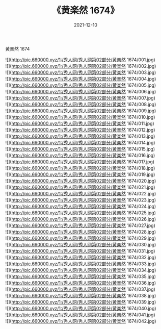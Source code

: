 ﻿---
layout: post
title:  《黄楽然 1674》
date:   2021-12-10
img: http://pic.660000.xyz/1:/秀人网/秀人网第02部分/黄楽然 1674/000.jpg
categories: [美女, 清纯, 唯美]
---

黄楽然 1674

  ![](http://pic.660000.xyz/1:/秀人网/秀人网第02部分/黄楽然 1674/001.jpg) <br> ![](http://pic.660000.xyz/1:/秀人网/秀人网第02部分/黄楽然 1674/002.jpg) <br> ![](http://pic.660000.xyz/1:/秀人网/秀人网第02部分/黄楽然 1674/003.jpg) <br> ![](http://pic.660000.xyz/1:/秀人网/秀人网第02部分/黄楽然 1674/004.jpg) <br> ![](http://pic.660000.xyz/1:/秀人网/秀人网第02部分/黄楽然 1674/005.jpg) <br> ![](http://pic.660000.xyz/1:/秀人网/秀人网第02部分/黄楽然 1674/006.jpg) <br> ![](http://pic.660000.xyz/1:/秀人网/秀人网第02部分/黄楽然 1674/007.jpg) <br> ![](http://pic.660000.xyz/1:/秀人网/秀人网第02部分/黄楽然 1674/008.jpg) <br> ![](http://pic.660000.xyz/1:/秀人网/秀人网第02部分/黄楽然 1674/009.jpg) <br> ![](http://pic.660000.xyz/1:/秀人网/秀人网第02部分/黄楽然 1674/010.jpg) <br> ![](http://pic.660000.xyz/1:/秀人网/秀人网第02部分/黄楽然 1674/011.jpg) <br> ![](http://pic.660000.xyz/1:/秀人网/秀人网第02部分/黄楽然 1674/012.jpg) <br> ![](http://pic.660000.xyz/1:/秀人网/秀人网第02部分/黄楽然 1674/013.jpg) <br> ![](http://pic.660000.xyz/1:/秀人网/秀人网第02部分/黄楽然 1674/014.jpg) <br> ![](http://pic.660000.xyz/1:/秀人网/秀人网第02部分/黄楽然 1674/015.jpg) <br> ![](http://pic.660000.xyz/1:/秀人网/秀人网第02部分/黄楽然 1674/016.jpg) <br> ![](http://pic.660000.xyz/1:/秀人网/秀人网第02部分/黄楽然 1674/017.jpg) <br> ![](http://pic.660000.xyz/1:/秀人网/秀人网第02部分/黄楽然 1674/018.jpg) <br> ![](http://pic.660000.xyz/1:/秀人网/秀人网第02部分/黄楽然 1674/019.jpg) <br> ![](http://pic.660000.xyz/1:/秀人网/秀人网第02部分/黄楽然 1674/020.jpg) <br> ![](http://pic.660000.xyz/1:/秀人网/秀人网第02部分/黄楽然 1674/021.jpg) <br> ![](http://pic.660000.xyz/1:/秀人网/秀人网第02部分/黄楽然 1674/022.jpg) <br> ![](http://pic.660000.xyz/1:/秀人网/秀人网第02部分/黄楽然 1674/023.jpg) <br> ![](http://pic.660000.xyz/1:/秀人网/秀人网第02部分/黄楽然 1674/024.jpg) <br> ![](http://pic.660000.xyz/1:/秀人网/秀人网第02部分/黄楽然 1674/025.jpg) <br> ![](http://pic.660000.xyz/1:/秀人网/秀人网第02部分/黄楽然 1674/026.jpg) <br> ![](http://pic.660000.xyz/1:/秀人网/秀人网第02部分/黄楽然 1674/027.jpg) <br> ![](http://pic.660000.xyz/1:/秀人网/秀人网第02部分/黄楽然 1674/028.jpg) <br> ![](http://pic.660000.xyz/1:/秀人网/秀人网第02部分/黄楽然 1674/029.jpg) <br> ![](http://pic.660000.xyz/1:/秀人网/秀人网第02部分/黄楽然 1674/030.jpg) <br> ![](http://pic.660000.xyz/1:/秀人网/秀人网第02部分/黄楽然 1674/031.jpg) <br> ![](http://pic.660000.xyz/1:/秀人网/秀人网第02部分/黄楽然 1674/032.jpg) <br> ![](http://pic.660000.xyz/1:/秀人网/秀人网第02部分/黄楽然 1674/033.jpg) <br> ![](http://pic.660000.xyz/1:/秀人网/秀人网第02部分/黄楽然 1674/034.jpg) <br> ![](http://pic.660000.xyz/1:/秀人网/秀人网第02部分/黄楽然 1674/035.jpg) <br> ![](http://pic.660000.xyz/1:/秀人网/秀人网第02部分/黄楽然 1674/036.jpg) <br> ![](http://pic.660000.xyz/1:/秀人网/秀人网第02部分/黄楽然 1674/037.jpg) <br> ![](http://pic.660000.xyz/1:/秀人网/秀人网第02部分/黄楽然 1674/038.jpg) <br> ![](http://pic.660000.xyz/1:/秀人网/秀人网第02部分/黄楽然 1674/039.jpg) <br> ![](http://pic.660000.xyz/1:/秀人网/秀人网第02部分/黄楽然 1674/040.jpg) <br> ![](http://pic.660000.xyz/1:/秀人网/秀人网第02部分/黄楽然 1674/041.jpg) <br> ![](http://pic.660000.xyz/1:/秀人网/秀人网第02部分/黄楽然 1674/042.jpg) <br>